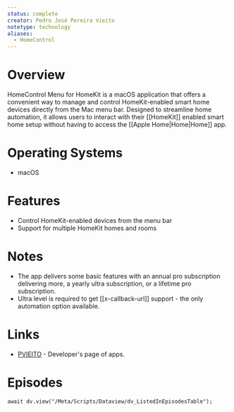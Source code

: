 ```yaml
---
status: complete
creator: Pedro José Pereira Vieito
notetype: technology
aliases:
  - HomeControl
---
```

# Overview  
HomeControl Menu for HomeKit is a macOS application that offers a convenient way to manage and control HomeKit-enabled smart home devices directly from the Mac menu bar. Designed to streamline home automation, it allows users to interact with their [[HomeKit]] enabled smart home setup without having to access the [[Apple Home|Home\|Home]] app.

# Operating Systems  
- macOS

# Features  
- Control HomeKit-enabled devices from the menu bar
- Support for multiple HomeKit homes and rooms

# Notes  
- The app delivers some basic features with an annual pro subscription delivering more, a yearly ultra subscription, or a lifetime pro subscription.
- Ultra level is required to get  [[x-callback-url]] support - the only automation option available.

# Links  
- [PVIEITO](https://pvieito.com/apps) - Developer's page of apps.

# Episodes
```dataviewjs
await dv.view("/Meta/Scripts/Dataview/dv_ListedInEpisodesTable");
```
